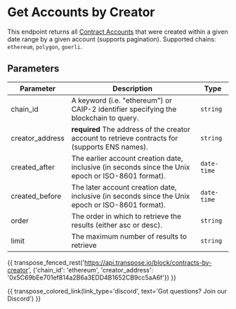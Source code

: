 # Get Accounts by Creator

This endpoint returns all [Contract Accounts](../models/account_model.md) that were created within a given date range by a given account (supports pagination). Supported chains: `ethereum`, `polygon`, `goerli`.

## Parameters
| Parameter | Description | Type |
| -------- | ---------- | --- |
| chain_id | A keyword (i.e. "ethereum") or CAIP-2 identifier specifying the blockchain to query. | `string` |
| creator_address | **required** The address of the creator account to retrieve contracts for (supports ENS names). | `string` |
| created_after | The earlier account creation date, inclusive (in seconds since the Unix epoch or ISO-8601 format). | `date-time` |
| created_before | The later account creation date, inclusive (in seconds since the Unix epoch or ISO-8601 format). | `date-time` |
| order | The order in which to retrieve the results (either asc or desc). | `string` |
| limit | The maximum number of results to retrieve | `string` |

{{ transpose_fenced_rest('https://api.transpose.io/block/contracts-by-creator', {'chain_id': 'ethereum', 'creator_address': '0x5C69bEe701ef814a2B6a3EDD4B1652CB9cc5aA6f'}) }}

{{ transpose_colored_link(link_type='discord', text='Got questions?  Join our Discord') }}

